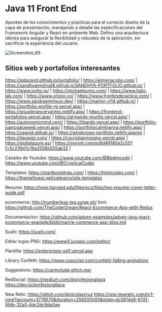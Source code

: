 # Java 11 Front End
Apuntes de los conocimientos y prácticas para el correcto diseño de la capa de presentación, manejando a detalle las especificaciones del Framework Angular y React en ambiente Web. Defino una arquitectura idónea para asegurar la flexibilidad y robustez de la aplicación, sin sacrificar la experiencia del usuario.

![Screenshot_69](https://user-images.githubusercontent.com/24864482/175085316-ef5f6f80-fbd2-4c36-881a-cd10dbf7958a.png)

## Sitios web y portafolios interesantes

https://jgdurand.github.io/portafolio/ | https://elmerjacobo.com/ | https://sandhyamishra18.github.io/SANDHYA-PORTFOLIO.github.io/ | https://www.junho.io/ |  https://michaelpumo.com/ | https://www.halo-lab.com/ | https://www.orizon.co/ | https://www.frontendpractice.com/ | https://www.sandraerentxun.dev/ | https://marlon-rt14.github.io/ | https://portfolio-profile-rg.vercel.app/ | https://jesusterancervantes.netlify.app/ | https://frontend-portafolios.vercel.app/ | https://armando-murillo.vercel.app/ | https://autonomicmind.com/ | https://libardo.vercel.app/ | https://portfolio-juancgalueweb.vercel.app/ | https://portfoliocamiloprog.netlify.app/ | https://yagoid.github.io/ | https://whoknows-portfolio.netlify.app/es | https://itavarez.com/ | https://cscristianmoreno.vercel.app/ | https://globalazure.es/ 
| https://morioh.com/p/8d49180a2c55?f=5c21fb01c16e2556b555ab32 |

Canales de Youtube: https://www.youtube.com/@Bedimcode | https://www.youtube.com/@CrypticalCoder

Templates: https://startbootstrap.com/ | https://htmlcodex.com/ | https://themeforest.net/category/site-templates

Resume: https://hwpi.harvard.edu/files/ocs/files/hes-resume-cover-letter-guide.pdf

ecommerce:
http://numberless-leg.surge.sh/
font: 
https://github.com/TheCoderDream/React-Ecommerce-App-with-Redux

Documentacion: https://github.com/adyen-examples/adyen-java-react-ecommerce-example/blob/main/e-commerce-app-blog.md

Sushi: https://sushi.com/

Editar logos PNG: https://www5.lunapic.com/editor/

Plantilla: https://enterprises-self.vercel.app

Library Confetti: https://www.cssscript.com/confetti-falling-animation/

Suggestions: https://caninclude.glitch.me/

RedSocial:
https://medium.com/@profesionaljava
https://dev.to/profesionaljava

New Relic:
https://glitch.com/@nicolascruz
https://one.newrelic.com/nr1-core?account=3778570&duration=259200000&state=dc5614e8-67d1-9fdb-32a0-4dc2dc9da0ae
